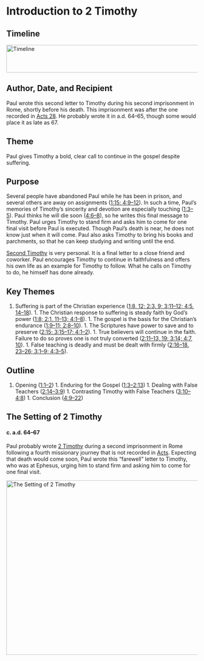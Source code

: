 
# Introduction to 2 Timothy

## Timeline

 [ <img src="https:https://www.esv.org//static.esvmedia.orghttps://www.esv.org/media/esv-global-study-biblehttps://www.esv.org/images/mediumhttps://www.esv.org/chart_55_timeline.png" alt="Timeline" width="700" height="73"/> ](https:https://www.esv.org//static.esvmedia.orghttps://www.esv.org/media/esv-global-study-biblehttps://www.esv.org/images/big/chart_55_timeline.png) 

## Author, Date, and Recipient

Paul wrote this second letter to Timothy during his second imprisonment in Rome, shortly before his death. This imprisonment was after the one recorded in [Acts 28](https://www.esv.org/Acts+28%3A1%E2%80%9331/). He probably wrote it in a.d. 64–65, though some would place it as late as 67.

## Theme

Paul gives Timothy a bold, clear call to continue in the gospel despite suffering.

## Purpose

Several people have abandoned Paul while he has been in prison, and several others are away on assignments ([1:15; 4:9–12](https://www.esv.org/2+Timothy+1%3A15%2C+4%3A9%E2%80%9312/)). In such a time, Paul’s memories of Timothy’s sincerity and devotion are especially touching ([1:3–5](https://www.esv.org/2+Timothy+1%3A3%E2%80%935/)). Paul thinks he will die soon ([4:6–8](https://www.esv.org/2+Timothy+4%3A6%E2%80%938/)), so he writes this final message to Timothy. Paul urges Timothy to stand firm and asks him to come for one final visit before Paul is executed. Though Paul’s death is near, he does not know just when it will come. Paul also asks Timothy to bring his books and parchments, so that he can keep studying and writing until the end.

[Second Timothy](https://www.esv.org/2+Timothy+1%3A1%E2%80%934%3A22/) is very personal. It is a final letter to a close friend and coworker. Paul encourages Timothy to continue in faithfulness and offers his own life as an example for Timothy to follow. What he calls on Timothy to do, he himself has done already.

## Key Themes
1. Suffering is part of the Christian experience ([1:8, 12; 2:3, 9; 3:11–12; 4:5, 14–18](https://www.esv.org/2+Timothy+1%3A8%2C+1%3A12%2C+2%3A3%2C+2%3A9%2C+3%3A11%E2%80%9312%2C+4%3A5%2C+4%3A14%E2%80%9318/)). 1. The Christian response to suffering is steady faith by God’s power ([1:8; 2:1, 11–13; 4:1–8](https://www.esv.org/2+Timothy+1%3A8%2C+2%3A1%2C+2%3A11%E2%80%9313%2C+4%3A1%E2%80%938/)). 1. The gospel is the basis for the Christian’s endurance ([1:9–11; 2:8–10](https://www.esv.org/2+Timothy+1%3A9%E2%80%9311%2C+2%3A8%E2%80%9310/)). 1. The Scriptures have power to save and to preserve ([2:15; 3:15–17; 4:1–2](https://www.esv.org/2+Timothy+2%3A15%2C+3%3A15%E2%80%9317%2C+4%3A1%E2%80%932/)). 1. True believers will continue in the faith. Failure to do so proves one is not truly converted ([2:11–13, 19; 3:14; 4:7, 10](https://www.esv.org/2+Timothy+2%3A11%E2%80%9313%2C+2%3A19%2C+3%3A14%2C+4%3A7%2C+4%3A10/)). 1. False teaching is deadly and must be dealt with firmly ([2:16–18, 23–26; 3:1–9; 4:3–5](https://www.esv.org/2+Timothy+2%3A16%E2%80%9318%2C+2%3A23%E2%80%9326%2C+3%3A1%E2%80%939%2C+4%3A3%E2%80%935/)). 
## Outline
1. Opening ([1:1–2](https://www.esv.org/2+Timothy+1%3A1%E2%80%932/)) 1. Enduring for the Gospel ([1:3–2:13](https://www.esv.org/2+Timothy+1%3A3%E2%80%932%3A13/)) 1. Dealing with False Teachers ([2:14–3:9](https://www.esv.org/2+Timothy+2%3A14%E2%80%933%3A9/)) 1. Contrasting Timothy with False Teachers ([3:10–4:8](https://www.esv.org/2+Timothy+3%3A10%E2%80%934%3A8/)) 1. Conclusion ([4:9–22](https://www.esv.org/2+Timothy+4%3A9%E2%80%9322/)) 
## The Setting of 2 Timothy

#### c. a.d. 64–67

Paul probably wrote [2 Timothy](https://www.esv.org/2+Timothy+1%3A1%E2%80%934%3A22/) during a second imprisonment in Rome following a fourth missionary journey that is not recorded in [Acts](https://www.esv.org/Acts+1%3A1%E2%80%9328%3A31/). Expecting that death would come soon, Paul wrote this “farewell” letter to Timothy, who was at Ephesus, urging him to stand firm and asking him to come for one final visit.

 [ <img src="https:https://www.esv.org//static.esvmedia.orghttps://www.esv.org/media/esv-global-study-biblehttps://www.esv.org/images/mediumhttps://www.esv.org/map_55_01.jpg" alt="The Setting of 2 Timothy" width="700" height="460"/> ](https:https://www.esv.org//static.esvmedia.orghttps://www.esv.org/media/esv-global-study-biblehttps://www.esv.org/images/big/map_55_01.jpg) 


